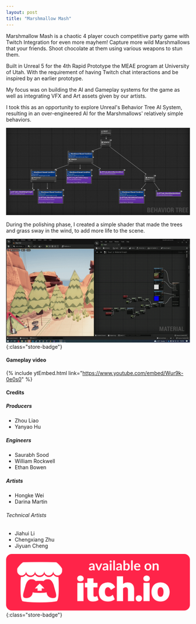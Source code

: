 ```yaml
---
layout: post
title: "Marshmallow Mash"
---
```


Marshmallow Mash is a chaotic 4 player couch competitive party game with Twitch Integration for even more mayhem! Capture more wild Marshmallows that your friends. Shoot chocolate at them using various weapons to stun them.

Built in Unreal 5 for the 4th Rapid Prototype the MEAE program at University of Utah. With the requirement of having Twitch chat interactions and be inspired by an earlier prototype.

My focus was on building the AI and Gameplay systems for the game as well as integrating VFX and Art assets given by our artists.

I took this as an opportunity to explore Unreal's Behavior Tree AI System, resulting in an over-engineered AI for the Marshmallows' relatively simple behaviors.

![Marshmallow Behavior Tree](/assets/media/marsh_bt.jpg)

During the polishing phase, I created a simple shader that made the trees and grass sway in the wind, to add more life to the scene.

![Wind Sway Shader](/assets/media/marshmash_shader.gif){:class="store-badge"}

#### Gameplay video
{% include ytEmbed.html link="https://www.youtube.com/embed/Wur9k-0e0s0" %}

#### Credits
##### Producers
- Zhou Liao
- Yanyao Hu

##### Engineers
- Saurabh Sood
- William Rockwell
- Ethan Bowen

##### Artists
- Hongke Wei
- Darina Martin

###### Technical Artists
- Jiahui Li
- Chengxiang Zhu
- Jiyuan Cheng

[![itch.io Store Link](/assets/media/itch-store-badge.svg)](https://yanyaohu.itch.io/marshmallow-mash){:class="store-badge"}